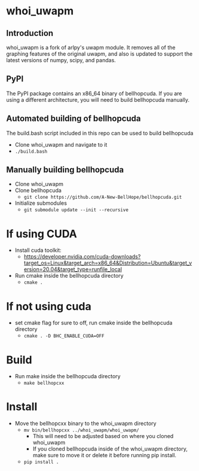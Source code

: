 # <b>whoi_uwapm</b>

## <b> Introduction </b>
whoi_uwapm is a fork of arlpy's uwapm module. It removes all of the graphing features of the original uwapm, and also is updated to support the latest versions of numpy, scipy, and pandas.

## PyPI
The PyPI package contains an x86_64 binary of bellhopcuda. If you are using a different architecture, you will need to build bellhopcuda manually.

## Automated building of bellhopcuda
The build.bash script included in this repo can be used to build bellhopcuda
- Clone whoi_uwapm and navigate to it
- `./build.bash`

## Manually building bellhopcuda
- Clone whoi_uwapm
- Clone bellhopcuda
    - `git clone https://github.com/A-New-BellHope/bellhopcuda.git`
- Initialize submodules
    - `git submodule update --init --recursive`
# If using CUDA
- Install cuda toolkit:
	- https://developer.nvidia.com/cuda-downloads?target_os=Linux&target_arch=x86_64&Distribution=Ubuntu&target_version=20.04&target_type=runfile_local
- Run cmake inside the bellhopcuda directory
	- `cmake .`
# If not using cuda
- set cmake flag for sure to off, run cmake inside the bellhopcuda directory
	- `cmake . -D BHC_ENABLE_CUDA=OFF`
# Build
- Run make inside the bellhopcuda directory
	- `make bellhopcxx`

# Install
- Move the bellhopcxx binary to the whoi_uwapm directory
    - `mv bin/bellhopcxx ../whoi_uwapm/whoi_uwapm/`
        - This will need to be adjusted based on where you cloned whoi_uwapm
        - If you cloned bellhopcuda inside of the whoi_uwapm directory, make sure to move it or delete it before running pip install.
    - `pip install .`